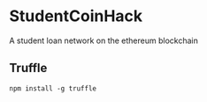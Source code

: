 # StudentCoinHack
A student loan network on the ethereum blockchain

## Truffle
```npm install -g truffle```
